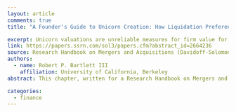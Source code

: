 ```yaml
---
layout: article
comments: true
title: "A Founder's Guide to Unicorn Creation: How Liquidation Preferences in M&A Transactions Affect Start-Up Valuation"

excerpt: Unicorn valuations are unreliable measures for firm value for the same reason that all start-up valuations are unreliable measures of firm value — namely, the common practice among VC investors to price VC financings as if they are purchasing common stock when they are acquiring preferred stock with downside economic protections.
link: https://papers.ssrn.com/sol3/papers.cfm?abstract_id=2664236
source: Research Handbook on Mergers and Acquisitions (Davidoff-Solomon & Hill, eds.), Forthcoming 
authors:
  - name: Robert P. Bartlett III
    affiliation: University of California, Berkeley
abstract: This chapter, written for a Research Handbook on Mergers and Acquisitions (Davidoff-Solomon & Hill, eds.), investigates the widespread claim that the billion dollar valuations of “unicorn” start-ups are unreliable because of the manner in which founders bargain for these valuations with their venture capital (VC) investors. In particular, unicorn skeptics posit that VC investors agree to use these valuations in exchange for receiving enhanced preferred stock preferences, particularly enhanced liquidation preferences that are payable on a sale of the company. 

categories:
  - finance
---
```

